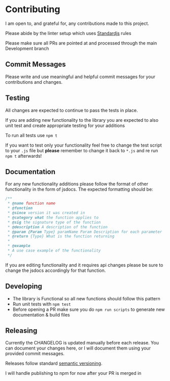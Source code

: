 # Contributing

I am open to, and grateful for, any contributions made to this project.

Please abide by the linter setup which uses [Standardjs](http://standardjs.com) rules

Please make sure all PRs are pointed at and processed through the main Development branch

## Commit Messages

Please write and use meaningful and helpful commit messages for your contributions and changes.

## Testing

All changes are expected to continue to pass the tests in place.

If you are adding new functionality to the library you are expected to also unit test and create appropriate testing for your additions

To run all tests use `npm t`

If you want to test only your functionality feel free to change the test script to your `.js` file but **please** remember to change it back to `*.js` and re run `npm t` afterwards!

## Documentation

For any new functionality additions please follow the format of other functionality in the form of jsdocs. The expected formatting should be:

```js
/**
 * @name function name
 * @function
 * @since version it was created in
 * @category what the function applies to
 * @sig the signature type of the function
 * @description A description of the function
 * @param {Param Type} paramName Param Description for each parameter
 * @return {Type} What is the function returning
 *
 * @example
 * A use case example of the functionality
 */
```

If you are editing functionality and it requires api changes please be sure to change the jsdocs accordingly for that function.

## Developing

- The library is Functional so all new functions should follow this pattern
- Run unit tests with `npm test`
- Before opening a PR make sure you do `npm run scripts` to generate new documentation & build files

## Releasing

Currently the CHANGELOG is updated manually before each release. You can document your changes here, or I will document them using your provided commit messages.

Releases follow standard [semantic versioning](https://semver.org/).

I will handle publishing to npm for now after your PR is merged in
